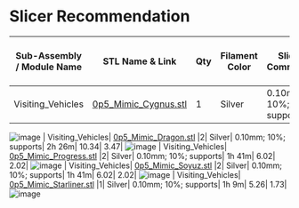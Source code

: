 # Slicer Recommendation 

|  **Sub-Assembly / Module Name** | **STL Name & Link** | **Qty** | **Filament Color** | **Slicer Comments** | **Approx Print Time [h:mm]** | **Approx Filament Used [g]** | **Approx Filament Used [m]** |
| ---- | --- | --- | --- | --- | --- | --- | --- |
| Visiting_Vehicles| [0p5_Mimic_Cygnus.stl](https://github.com/ISS-Mimic/Mimic/blob/SpaceTowel-patch-2/EXTRAs/Mini/3D_Printing/Visiting_Vehicles/Cygnus/0p5_Mimic_Cygnus.stl) |1| Silver| 0.10mm; 10%; supports| 1h 24m| 4.63| 1.55| 
![image](https://github.com/ISS-Mimic/Mimic/assets/58833710/e5c61a44-516a-4c9b-9b13-7d98f8a70f5b)
| Visiting_Vehicles| [0p5_Mimic_Dragon.stl](https://github.com/ISS-Mimic/Mimic/blob/SpaceTowel-patch-2/EXTRAs/Mini/3D_Printing/Visiting_Vehicles/Dragon/0p5_Mimic_Dragon.stl) |2| Silver| 0.10mm; 10%; supports| 2h 26m| 10.34| 3.47| 
![image](https://github.com/ISS-Mimic/Mimic/assets/58833710/9d257823-4ecc-438f-924c-7c0d6b406850)
| Visiting_Vehicles| [0p5_Mimic_Progress.stl](https://github.com/ISS-Mimic/Mimic/blob/SpaceTowel-patch-2/EXTRAs/Mini/3D_Printing/Visiting_Vehicles/Progress/0p5_Mimic_Progress.stl) |2| Silver| 0.10mm; 10%; supports| 1h 41m| 6.02| 2.02| 
![image](https://github.com/ISS-Mimic/Mimic/assets/58833710/4b74865a-5d4b-4bf7-9fe9-19616447a384)
| Visiting_Vehicles| [0p5_Mimic_Soyuz.stl](https://github.com/ISS-Mimic/Mimic/blob/SpaceTowel-patch-2/EXTRAs/Mini/3D_Printing/Visiting_Vehicles/Soyuz/0p5_Mimic_Soyuz.stl) |2| Silver| 0.10mm; 10%; supports| 1h 41m| 6.02| 2.02| 
![image](https://github.com/ISS-Mimic/Mimic/assets/58833710/decdc5a2-a206-477c-913c-3a1ad2eac4eb)
| Visiting_Vehicles| [0p5_Mimic_Starliner.stl](https://github.com/ISS-Mimic/Mimic/blob/SpaceTowel-patch-2/EXTRAs/Mini/3D_Printing/Visiting_Vehicles/Starliner/0p5_Mimic_Starliner.stl) |1| Silver| 0.10mm; 10%; supports| 1h 9m| 5.26| 1.73| 
![image](https://github.com/ISS-Mimic/Mimic/assets/58833710/6d985faa-5ef0-4a39-b66a-34c529402edb)







